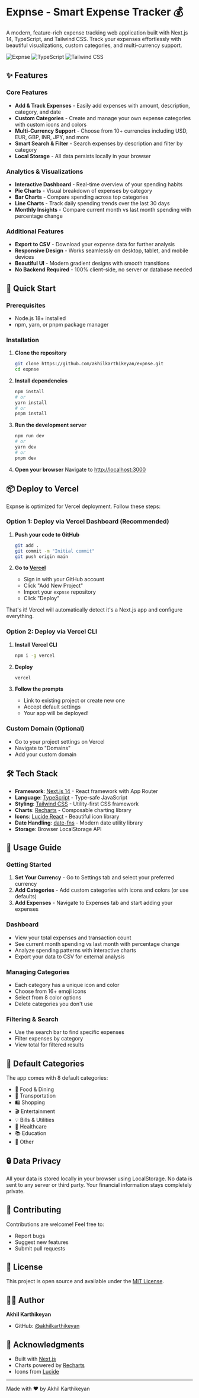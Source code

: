 # Expnse - Smart Expense Tracker 💰

A modern, feature-rich expense tracking web application built with Next.js 14, TypeScript, and Tailwind CSS. Track your expenses effortlessly with beautiful visualizations, custom categories, and multi-currency support.

![Expnse](https://img.shields.io/badge/Next.js-14-black?style=flat&logo=next.js)
![TypeScript](https://img.shields.io/badge/TypeScript-5-blue?style=flat&logo=typescript)
![Tailwind CSS](https://img.shields.io/badge/Tailwind-3-38bdf8?style=flat&logo=tailwind-css)

## ✨ Features

### Core Features
- **Add & Track Expenses** - Easily add expenses with amount, description, category, and date
- **Custom Categories** - Create and manage your own expense categories with custom icons and colors
- **Multi-Currency Support** - Choose from 10+ currencies including USD, EUR, GBP, INR, JPY, and more
- **Smart Search & Filter** - Search expenses by description and filter by category
- **Local Storage** - All data persists locally in your browser

### Analytics & Visualizations
- **Interactive Dashboard** - Real-time overview of your spending habits
- **Pie Charts** - Visual breakdown of expenses by category
- **Bar Charts** - Compare spending across top categories
- **Line Charts** - Track daily spending trends over the last 30 days
- **Monthly Insights** - Compare current month vs last month spending with percentage change

### Additional Features
- **Export to CSV** - Download your expense data for further analysis
- **Responsive Design** - Works seamlessly on desktop, tablet, and mobile devices
- **Beautiful UI** - Modern gradient designs with smooth transitions
- **No Backend Required** - 100% client-side, no server or database needed

## 🚀 Quick Start

### Prerequisites
- Node.js 18+ installed
- npm, yarn, or pnpm package manager

### Installation

1. **Clone the repository**
   ```bash
   git clone https://github.com/akhilkarthikeyan/expnse.git
   cd expnse
   ```

2. **Install dependencies**
   ```bash
   npm install
   # or
   yarn install
   # or
   pnpm install
   ```

3. **Run the development server**
   ```bash
   npm run dev
   # or
   yarn dev
   # or
   pnpm dev
   ```

4. **Open your browser**
   Navigate to [http://localhost:3000](http://localhost:3000)

## 📦 Deploy to Vercel

Expnse is optimized for Vercel deployment. Follow these steps:

### Option 1: Deploy via Vercel Dashboard (Recommended)

1. **Push your code to GitHub**
   ```bash
   git add .
   git commit -m "Initial commit"
   git push origin main
   ```

2. **Go to [Vercel](https://vercel.com)**
   - Sign in with your GitHub account
   - Click "Add New Project"
   - Import your `expnse` repository
   - Click "Deploy"

That's it! Vercel will automatically detect it's a Next.js app and configure everything.

### Option 2: Deploy via Vercel CLI

1. **Install Vercel CLI**
   ```bash
   npm i -g vercel
   ```

2. **Deploy**
   ```bash
   vercel
   ```

3. **Follow the prompts**
   - Link to existing project or create new one
   - Accept default settings
   - Your app will be deployed!

### Custom Domain (Optional)
- Go to your project settings on Vercel
- Navigate to "Domains"
- Add your custom domain

## 🛠️ Tech Stack

- **Framework**: [Next.js 14](https://nextjs.org/) - React framework with App Router
- **Language**: [TypeScript](https://www.typescriptlang.org/) - Type-safe JavaScript
- **Styling**: [Tailwind CSS](https://tailwindcss.com/) - Utility-first CSS framework
- **Charts**: [Recharts](https://recharts.org/) - Composable charting library
- **Icons**: [Lucide React](https://lucide.dev/) - Beautiful icon library
- **Date Handling**: [date-fns](https://date-fns.org/) - Modern date utility library
- **Storage**: Browser LocalStorage API

## 📱 Usage Guide

### Getting Started
1. **Set Your Currency** - Go to Settings tab and select your preferred currency
2. **Add Categories** - Add custom categories with icons and colors (or use defaults)
3. **Add Expenses** - Navigate to Expenses tab and start adding your expenses

### Dashboard
- View your total expenses and transaction count
- See current month spending vs last month with percentage change
- Analyze spending patterns with interactive charts
- Export your data to CSV for external analysis

### Managing Categories
- Each category has a unique icon and color
- Choose from 16+ emoji icons
- Select from 8 color options
- Delete categories you don't use

### Filtering & Search
- Use the search bar to find specific expenses
- Filter expenses by category
- View total for filtered results

## 🎨 Default Categories

The app comes with 8 default categories:
- 🍔 Food & Dining
- 🚗 Transportation
- 🛍️ Shopping
- 🎬 Entertainment
- 💡 Bills & Utilities
- 🏥 Healthcare
- 📚 Education
- 📌 Other

## 🔒 Data Privacy

All your data is stored locally in your browser using LocalStorage. No data is sent to any server or third party. Your financial information stays completely private.

## 🤝 Contributing

Contributions are welcome! Feel free to:
- Report bugs
- Suggest new features
- Submit pull requests

## 📄 License

This project is open source and available under the [MIT License](LICENSE).

## 👨‍💻 Author

**Akhil Karthikeyan**
- GitHub: [@akhilkarthikeyan](https://github.com/akhilkarthikeyan)

## 🙏 Acknowledgments

- Built with [Next.js](https://nextjs.org/)
- Charts powered by [Recharts](https://recharts.org/)
- Icons from [Lucide](https://lucide.dev/)

---

Made with ❤️ by Akhil Karthikeyan
